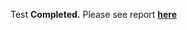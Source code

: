 Test <strong>Completed.</strong> 
Please see report <a href="https://kentdomaoal.github.io/restapi-testing-postman-newman"><strong>here</strong></a>